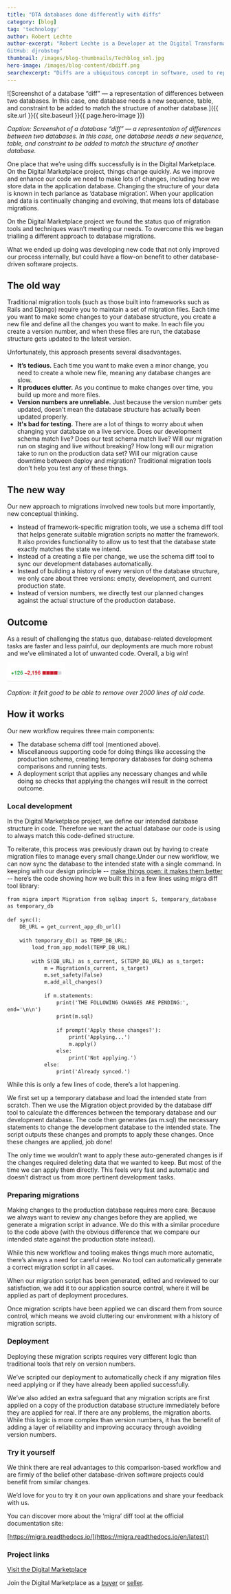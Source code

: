```yaml
---
title: "DTA databases done differently with diffs"
category: [blog]
tag: 'technology'
author: Robert Lechte
author-excerpt: "Robert Lechte is a Developer at the Digital Transformation Agency.
GitHub: djrobstep"
thumbnail: /images/blog-thumbnails/Techblog_sml.jpg
hero-image: /images/blog-content/dbdiff.png
searchexcerpt: "Diffs are a ubiquitous concept in software, used to represent changes between two data structures. At DTA, we’re trialling a new way to work with database diffs to make our migrations easier and more robust."
---
```


![Screenshot of a database “diff” — a representation of differences between two databases. In this case, one database needs a new sequence, table, and constraint to be added to match the structure of another database.]({{ site.url }}{{ site.baseurl }}{{ page.hero-image }})

*Caption: Screenshot of a database “diff” — a representation of differences between two databases. In this case, one database needs a new sequence, table, and constraint to be added to match the structure of another database.*

One place that we’re using diffs successfully is in the Digital Marketplace. On the Digital Marketplace project, things change quickly. As we improve and enhance our code we need to make lots of changes, including how we store data in the application database. Changing the structure of your data is known in tech parlance as ‘database migration’. When your application and data is continually changing and evolving, that means lots of database migrations.

On the Digital Marketplace project we found the status quo of migration tools and techniques wasn’t meeting our needs. To overcome this we began trialling a different approach to database migrations.

What we ended up doing was developing new code that not only improved our process internally, but could have a flow-on benefit to other database-driven software projects.

## The old way

Traditional migration tools (such as those built into frameworks such as Rails and Django) require you to maintain a set of migration files. Each time you want to make some changes to your database structure, you create a new file and define all the changes you want to make. In each file you create a version number, and when these files are run, the database structure gets updated to the latest version.

Unfortunately, this approach presents several disadvantages.

- **It’s tedious.** Each time you want to make even a minor change, you need to create a whole new file, meaning any database changes are slow.
- **It produces clutter.** As you continue to make changes over time, you build up more and more files.
- **Version numbers are unreliable.** Just because the version number gets updated, doesn't mean the database structure has actually been updated properly.
- **It's bad for testing.** There are a lot of things to worry about when changing your database on a live service. Does our development schema match live? Does our test schema match live? Will our migration run on staging and live without breaking? How long will our migration take to run on the production data set? Will our migration cause downtime between deploy and migration? Traditional migration tools don't help you test any of these things.

## The new way

Our new approach to migrations involved new tools but more importantly, new conceptual thinking.

- Instead of framework-specific migration tools, we use a schema diff tool that helps generate suitable migration scripts no matter the framework. It also provides functionality to allow us to test that the database state exactly matches the state we intend.
- Instead of a creating a file per change, we use the schema diff tool to sync our development databases automatically.
- Instead of building a history of every version of the database structure, we only care about three versions: empty, development, and current production state.
- Instead of version numbers, we directly test our planned changes against the actual structure of the production database.   
## Outcome

As a result of challenging the status quo, database-related development tasks are faster and less painful, our deployments are much more robust and we’ve eliminated a lot of unwanted code. Overall, a big win!

![An image showing that 2000 lines of old code have been removed](/images/blog-content/image01.png)

*Caption: It felt good to be able to remove over 2000 lines of old code.*

## How it works

Our new workflow requires three main components:

- The database schema diff tool (mentioned above). 
- Miscellaneous supporting code for doing things like accessing the production schema, creating temporary databases for doing schema comparisons and running tests.
- A deployment script that applies any necessary changes and while doing so checks that applying the changes will result in the correct outcome. 

### Local development

In the Digital Marketplace project, we define our intended database structure in code. Therefore we want the actual database our code is using to always match this code-defined structure.

To reiterate, this process was previously drawn out by having to create migration files to manage every small change.Under our new workflow, we can now sync the database to the intended state with a single command. In keeping with our design principle -- [make things open: it makes them better](https://www.dta.gov.au/standard/design-principles/#make-things-open-it-makes-things-better) -- here’s the code showing how we built this in a few lines using migra diff tool library:

<pre><code>from migra import Migration from sqlbag import S, temporary_database as temporary_db

def sync():
	DB_URL = get_current_app_db_url()

	with temporary_db() as TEMP_DB_URL:
    	load_from_app_model(TEMP_DB_URL)

    	with S(DB_URL) as s_current, S(TEMP_DB_URL) as s_target:
        	m = Migration(s_current, s_target)
        	m.set_safety(False)
        	m.add_all_changes()

        	if m.statements:
            	print('THE FOLLOWING CHANGES ARE PENDING:', end='\n\n')
            	print(m.sql)

            	if prompt('Apply these changes?'):
                	print('Applying...')
                	m.apply()
            	else:
                	print('Not applying.')
        	else:
            	print('Already synced.')</code></pre>

While this is only a few lines of code, there’s a lot happening.

We first set up a temporary database and load the intended state from scratch. Then we use the Migration object provided by the database diff tool to calculate the differences between the temporary database and our development database. The code then generates (as m.sql) the necessary statements to change the development database to the intended state. The script outputs these changes and prompts to apply these changes. Once these changes are applied, job done!

The only time we wouldn’t want to apply these auto-generated changes is if the changes required deleting data that we wanted to keep. But most of the time we can apply them directly. This feels very fast and automatic and doesn’t distract us from more pertinent development tasks.

### Preparing migrations

Making changes to the production database requires more care. Because we always want to review any changes before they are applied, we generate a migration script in advance. We do this with a similar procedure to the code above (with the obvious difference that we compare our intended state against the production state instead).

While this new workflow and tooling makes things much more automatic, there’s always a need for careful review. No tool can automatically generate a correct migration script in all cases.

When our migration script has been generated, edited and reviewed to our satisfaction, we add it to our application source control, where it will be applied as part of deployment procedures.

Once migration scripts have been applied we can discard them from source control, which means we avoid cluttering our environment with a history of migration scripts.

### Deployment

Deploying these migration scripts requires very different logic than traditional tools that rely on version numbers.

We’ve scripted our deployment to automatically check if any migration files need applying or if they have already been applied successfully.

We’ve also added an extra safeguard that  any migration scripts are first applied on a copy of the production database structure immediately before they are applied for real. If there are any problems, the migration aborts. 
While this logic is more complex than version numbers, it has the benefit of adding a layer of reliability and improving accuracy through avoiding version numbers.

### Try it yourself

We think there are real advantages to this comparison-based workflow and are firmly of the belief  other database-driven software projects could benefit from similar changes. 

We’d love for you to try it on your own applications and share your feedback with us.

You can discover more about the ‘migra’ diff tool at the official documentation site: 

[https://migra.readthedocs.io/](https://migra.readthedocs.io/en/latest/)

### Project links

[Visit the Digital Marketplace](https://marketplace.service.gov.au/)

Join the Digital Marketplace as a [buyer](https://marketplace.service.gov.au/signup) or [seller](https://marketplace.service.gov.au/signup).
